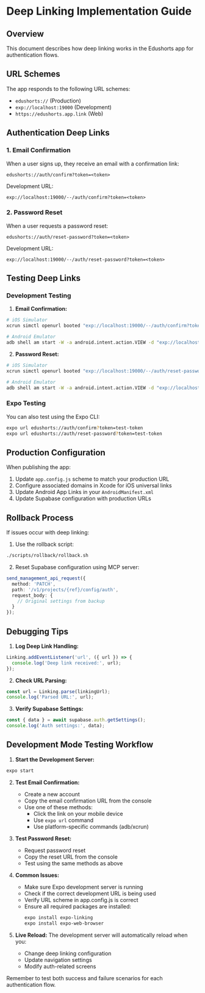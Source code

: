# Deep Linking Implementation Guide

## Overview
This document describes how deep linking works in the Edushorts app for authentication flows.

## URL Schemes
The app responds to the following URL schemes:
- `edushorts://` (Production)
- `exp://localhost:19000` (Development)
- `https://edushorts.app.link` (Web)

## Authentication Deep Links

### 1. Email Confirmation
When a user signs up, they receive an email with a confirmation link:
```
edushorts://auth/confirm?token=<token>
```

Development URL:
```
exp://localhost:19000/--/auth/confirm?token=<token>
```

### 2. Password Reset
When a user requests a password reset:
```
edushorts://auth/reset-password?token=<token>
```

Development URL:
```
exp://localhost:19000/--/auth/reset-password?token=<token>
```

## Testing Deep Links

### Development Testing

1. **Email Confirmation:**
```bash
# iOS Simulator
xcrun simctl openurl booted "exp://localhost:19000/--/auth/confirm?token=test-token"

# Android Emulator
adb shell am start -W -a android.intent.action.VIEW -d "exp://localhost:19000/--/auth/confirm?token=test-token"
```

2. **Password Reset:**
```bash
# iOS Simulator
xcrun simctl openurl booted "exp://localhost:19000/--/auth/reset-password?token=test-token"

# Android Emulator
adb shell am start -W -a android.intent.action.VIEW -d "exp://localhost:19000/--/auth/reset-password?token=test-token"
```

### Expo Testing
You can also test using the Expo CLI:
```bash
expo url edushorts://auth/confirm?token=test-token
expo url edushorts://auth/reset-password?token=test-token
```

## Production Configuration

When publishing the app:
1. Update `app.config.js` scheme to match your production URL
2. Configure associated domains in Xcode for iOS universal links
3. Update Android App Links in your `AndroidManifest.xml`
4. Update Supabase configuration with production URLs

## Rollback Process
If issues occur with deep linking:

1. Use the rollback script:
```bash
./scripts/rollback/rollback.sh
```

2. Reset Supabase configuration using MCP server:
```typescript
send_management_api_request({
  method: 'PATCH',
  path: '/v1/projects/{ref}/config/auth',
  request_body: {
    // Original settings from backup
  }
});
```

## Debugging Tips

1. **Log Deep Link Handling:**
```typescript
Linking.addEventListener('url', ({ url }) => {
  console.log('Deep link received:', url);
});
```

2. **Check URL Parsing:**
```typescript
const url = Linking.parse(linkingUrl);
console.log('Parsed URL:', url);
```

3. **Verify Supabase Settings:**
```typescript
const { data } = await supabase.auth.getSettings();
console.log('Auth settings:', data);
```

## Development Mode Testing Workflow

1. **Start the Development Server:**
```bash
expo start
```

2. **Test Email Confirmation:**
   - Create a new account
   - Copy the email confirmation URL from the console
   - Use one of these methods:
     - Click the link on your mobile device
     - Use `expo url` command
     - Use platform-specific commands (adb/xcrun)

3. **Test Password Reset:**
   - Request password reset
   - Copy the reset URL from the console
   - Test using the same methods as above

4. **Common Issues:**
   - Make sure Expo development server is running
   - Check if the correct development URL is being used
   - Verify URL scheme in app.config.js is correct
   - Ensure all required packages are installed:
     ```bash
     expo install expo-linking
     expo install expo-web-browser
     ```

5. **Live Reload:**
The development server will automatically reload when you:
   - Change deep linking configuration
   - Update navigation settings
   - Modify auth-related screens

Remember to test both success and failure scenarios for each authentication flow.
